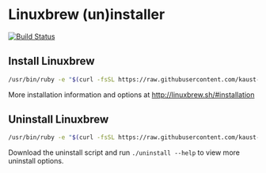 # Linuxbrew (un)installer

[![Build Status](https://travis-ci.org/Linuxbrew/install.svg?branch=master)](https://travis-ci.org/Linuxbrew/install)

## Install Linuxbrew
```bash
/usr/bin/ruby -e "$(curl -fsSL https://raw.githubusercontent.com/kaust-rc/install/master/install)"
```

More installation information and options at http://linuxbrew.sh/#installation

## Uninstall Linuxbrew
```bash
/usr/bin/ruby -e "$(curl -fsSL https://raw.githubusercontent.com/kaust-rc/install/master/uninstall)"
```

Download the uninstall script and run `./uninstall --help` to view more uninstall options.
